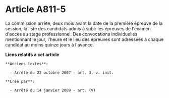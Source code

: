 # Article A811-5

La commission arrête, deux mois avant la date de la première épreuve de la session, la liste des candidats admis à subir les
épreuves de l'examen d'accès au stage professionnel. Des convocations individuelles mentionnant le jour, l'heure et le lieu
des épreuves sont adressées à chaque candidat au moins quinze jours à l'avance.

**Liens relatifs à cet article**

	**Anciens textes**:

	  - Arrêté du 22 octobre 2007 - art. 3, v. init.

	**Créé par**:

	  - Arrêté du 14 janvier 2009 - art. (V)
